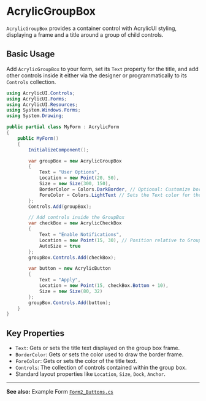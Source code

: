 # AcrylicGroupBox

`AcrylicGroupBox` provides a container control with AcrylicUI styling, displaying a frame and a title around a group of child controls.

## Basic Usage

Add `AcrylicGroupBox` to your form, set its `Text` property for the title, and add other controls inside it either via the designer or programmatically to its `Controls` collection.

```csharp
using AcrylicUI.Controls;
using AcrylicUI.Forms;
using AcrylicUI.Resources;
using System.Windows.Forms;
using System.Drawing;

public partial class MyForm : AcrylicForm
{
    public MyForm()
    {
        InitializeComponent();

        var groupBox = new AcrylicGroupBox
        {
            Text = "User Options",
            Location = new Point(20, 50),
            Size = new Size(300, 150),
            BorderColor = Colors.DarkBorder, // Optional: Customize border color
            ForeColor = Colors.LightText // Sets the Text color for the title
        };
        Controls.Add(groupBox);

        // Add controls inside the GroupBox
        var checkBox = new AcrylicCheckBox
        {
            Text = "Enable Notifications",
            Location = new Point(15, 30), // Position relative to GroupBox top-left
            AutoSize = true
        };
        groupBox.Controls.Add(checkBox);

        var button = new AcrylicButton
        {
            Text = "Apply",
            Location = new Point(15, checkBox.Bottom + 10),
            Size = new Size(80, 32)
        };
        groupBox.Controls.Add(button);
    }
}
```

## Key Properties

*   `Text`: Gets or sets the title text displayed on the group box frame.
*   `BorderColor`: Gets or sets the color used to draw the border frame.
*   `ForeColor`: Gets or sets the color of the title text.
*   `Controls`: The collection of controls contained within the group box.
*   Standard layout properties like `Location`, `Size`, `Dock`, `Anchor`.

---

**See also:** Example Form [`Form2_Buttons.cs`](../../Examples/Form2_Buttons.cs) 